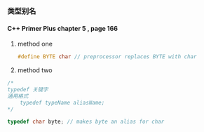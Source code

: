 ### 类型别名

   #### C++ Primer Plus chapter 5 ,  page 166

1. method one

   ```c++
   #define BYTE char // preprocessor replaces BYTE with char
   ```

   

2. method two

```c++
/* 
typedef 关键字
通用格式
	typedef typeName aliasName;
*/

typedef char byte; // makes byte an alias for char
```




